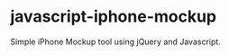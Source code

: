 javascript-iphone-mockup
========================

Simple iPhone Mockup tool using jQuery and Javascript.
